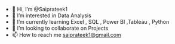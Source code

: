 - 👋 Hi, I’m @Saiprateek1
- 👀 I’m interested in Data Analysis
- 🌱 I’m currently learning Excel , SQL , Power BI ,Tableau , Python
- 💞️ I’m looking to collaborate on Projects
- 📫 How to reach me saiprateek1@gmail.com

<!---
Saiprateek1/Saiprateek1 is a ✨ special ✨ repository because its `README.md` (this file) appears on your GitHub profile.
You can click the Preview link to take a look at your changes.
--->
